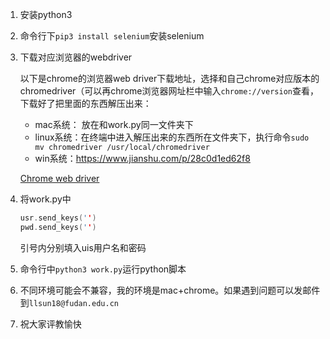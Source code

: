 1. 安装python3

2. 命令行下`pip3 install selenium`安装selenium

3. 下载对应浏览器的webdriver

   以下是chrome的浏览器web driver下载地址，选择和自己chrome对应版本的chromedriver（可以再chrome浏览器网址栏中输入`chrome://version`查看，下载好了把里面的东西解压出来：

   * mac系统： 放在和work.py同一文件夹下
   * linux系统：在终端中进入解压出来的东西所在文件夹下，执行命令`sudo mv chromedriver /usr/local/chromedriver`
   * win系统：https://www.jianshu.com/p/28c0d1ed62f8

   [Chrome web driver](http://chromedriver.storage.googleapis.com/index.html)

4. 将work.py中

   ```c++
   usr.send_keys('')
   pwd.send_keys('')
   ```

   引号内分别填入uis用户名和密码

5. 命令行中`python3 work.py`运行python脚本

6. 不同环境可能会不兼容，我的环境是mac+chrome。如果遇到问题可以发邮件到`llsun18@fudan.edu.cn`

7. 祝大家评教愉快